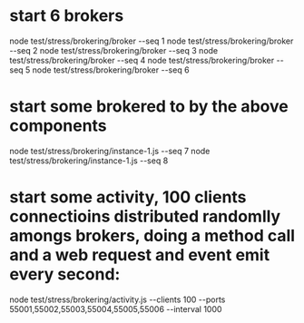 # start 6 brokers

node test/stress/brokering/broker --seq 1
node test/stress/brokering/broker --seq 2
node test/stress/brokering/broker --seq 3
node test/stress/brokering/broker --seq 4
node test/stress/brokering/broker --seq 5
node test/stress/brokering/broker --seq 6

# start some brokered to by the above components
node test/stress/brokering/instance-1.js --seq 7
node test/stress/brokering/instance-1.js --seq 8

# start some activity, 100 clients connectioins distributed randomlly amongs brokers, doing a method call and a web request and event emit every second:
node test/stress/brokering/activity.js --clients 100 --ports 55001,55002,55003,55004,55005,55006 --interval 1000
